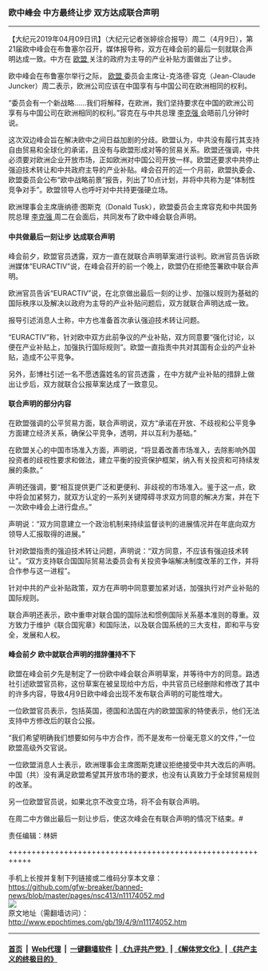 ### 欧中峰会 中方最终让步 双方达成联合声明
------------------------

<p>
 【大纪元2019年04月09日讯】（大纪元记者张婷综合报导）周二（4月9日），第21届欧中峰会在布鲁塞尔召开，媒体报导称，双方在峰会前的最后一刻就联合声明达成一致。中方在
 <a href="http://www.epochtimes.com/gb/tag/%E6%AC%A7%E7%9B%9F.html">
  欧盟
 </a>
 关注的政府为主导的产业补贴方面做出了让步。
</p>
<p>
 欧中峰会在布鲁塞尔举行之际，
 <a href="http://www.epochtimes.com/gb/tag/%E6%AC%A7%E7%9B%9F.html">
  欧盟
 </a>
 委员会主席让-克洛德‧容克（Jean-Claude Juncker）周二表示，欧洲公司应该在中国享有与中国公司在欧洲相同的权利。
</p>
<p>
 “委员会有一个新战略……我们将解释，在欧洲，我们坚持要求在中国的欧洲公司享有与中国公司在欧洲相同的权利。”容克在与中共总理
 <a href="http://www.epochtimes.com/gb/tag/%E6%9D%8E%E5%85%8B%E5%BC%BA.html">
  李克强
 </a>
 会晤前几分钟时说。
</p>
<p>
 这次双边峰会旨在解决欧中之间日益加剧的分歧。欧盟认为，中共没有履行其支持自由贸易和全球化的承诺，且没有与欧盟形成对等的贸易关系。欧盟还强调，中共必须要对欧洲企业开放市场，正如欧洲对中国公司开放一样。欧盟还要求中共停止强迫技术转让和中共政府主导的产业补贴。峰会召开的近一个月前，欧盟执委会、欧盟委员会公布“欧中战略前景”报告，列出了10点计划，并将中共称为是“体制性竞争对手”。欧盟领导人也呼吁对中共持更强硬立场。
</p>
<p>
 欧洲理事会主席唐纳德·图斯克（Donald Tusk），欧盟委员会主席容克和中共国务院总理
 <a href="http://www.epochtimes.com/gb/tag/%E6%9D%8E%E5%85%8B%E5%BC%BA.html">
  李克强
 </a>
 周二在会面后，共同发布了欧中峰会联合声明。
</p>
<h4>
 中共做最后一刻让步 达成联合声明
</h4>
<p>
 峰会前夕，欧盟官员透露，双方一直在就联合声明草案进行谈判。欧洲官员告诉欧洲媒体“EURACTIV”说，在峰会召开的前一个晚上，欧盟仍在拒绝签署欧中联合声明。
</p>
<p>
 欧洲官员告诉“EURACTIV”说，在北京做出最后一刻的让步、加强以规则为基础的国际秩序以及解决以政府为主导的产业补贴问题后，双方就联合声明达成一致。
</p>
<p>
 报导引述消息人士称，中方也准备首次承认强迫技术转让问题。
</p>
<p>
 “EURACTIV”称，针对欧中双方此前争议的产业补贴，双方同意要“强化讨论，以便在产业补贴上，加强执行国际规则”。欧盟一直指责中共对其国有企业的产业补贴，造成不公平竞争。
</p>
<p>
 另外，彭博社引述一名不愿透露姓名的官员透露 ，在中方就产业补贴的措辞上做出让步后，双方就联合公报草案达成了一致意见。
</p>
<h4>
 联合声明的部分内容
</h4>
<p>
 在欧盟强调的公平贸易方面，联合声明说，双方“承诺在开放、不歧视和公平竞争方面建立经济关系，确保公平竞争，透明，并以互利为基础。”
</p>
<p>
 在欧盟关心的中国市场准入方面，声明说，“将显着改善市场准入，去除影响外国投资者的歧视性要求和做法，建立平衡的投资保护框架，纳入有关投资和可持续发展的条款。”
</p>
<p>
 声明还强调，要“相互提供更广泛和更便利、非歧视的市场准入。鉴于这一点，欧中将会加紧努力，就双方认定的一系列关键障碍寻求双方同意的解决方案，并在下一次欧中峰会上进行盘点。”
</p>
<p>
 声明说：“双方同意建立一个政治机制来持续监督谈判的进展情况并在年底向双方领导人汇报取得的进展。”
</p>
<p>
 针对欧盟指责的强迫技术转让问题，声明说：“双方同意，不应该有强迫技术转让”。“双方支持联合国国际贸易法委员会有关投资争端解决制度改革的工作，并将合作参与这一进程”。
</p>
<p>
 针对中共的产业补贴政策，双方在声明中同意要加紧对话，加强执行对产业补贴的国际规则。
</p>
<p>
 联合声明还表示，欧中重申对联合国的国际法和惯例国际关系基本准则的尊重。双方致力于维护《联合国宪章》和国际法，以及联合国系统的三大支柱，即和平与安全，发展和人权。
</p>
<h4>
 峰会前夕 欧中就联合声明的措辞僵持不下
</h4>
<p>
 欧盟在峰会前夕先是制定了一份欧中峰会联合声明草案，并等待中方的同意。路透社引述欧盟官员称，这份草案在被呈现给中方后，中共官员已经删除和修改了其中的许多内容，导致4月9日欧中峰会出现不发布联合声明的可能性增大。
</p>
<p>
 一位欧盟官员表示，包括英国，德国和法国在内的欧盟国家的特使表示，他们无法支持中方修改后的联合公报。
</p>
<p>
 “我们希望明确我们想要如何与中方合作，而不是发布一份毫无意义的文件，”一位欧盟高级外交官说。
</p>
<p>
 一位欧盟消息人士表示，欧洲理事会主席图斯克建议拒绝接受中共大改后的声明。中国（共）没有满足欧盟希望其开放市场的要求，也没有认真致力于全球贸易规则的改革。
</p>
<p>
 另一位欧盟官员说，如果北京不改变立场，将不会有联合声明。
</p>
<p>
 在周二中方做出最后一刻让步后，使这次峰会在有联合声明的情况下结束。#
</p>
<p>
 责任编辑：林妍
</p>

+++++++++++++++++++++++++++++++++++++++++++++++++++++++++++<br/><br/>
手机上长按并复制下列链接或二维码分享本文章：<br/>
https://github.com/gfw-breaker/banned-news/blob/master/pages/nsc413/n11174052.md <br/>
<a href='https://github.com/gfw-breaker/banned-news/blob/master/pages/nsc413/n11174052.md'><img src='https://github.com/gfw-breaker/banned-news/blob/master/pages/nsc413/n11174052.md.png'/></a> <br/>
原文地址（需翻墙访问）：http://www.epochtimes.com/gb/19/4/9/n11174052.htm


------------------------
#### [首页](https://github.com/gfw-breaker/banned-news/blob/master/README.md) &nbsp;|&nbsp; [Web代理](https://github.com/labour-camp/helloworld) &nbsp;|&nbsp; [一键翻墙软件](https://github.com/gfw-breaker/nogfw/blob/master/README.md) &nbsp;| [《九评共产党》](https://github.com/gfw-breaker/9ping.md/blob/master/README.md#九评之一评共产党是什么) | [《解体党文化》](https://github.com/gfw-breaker/jtdwh.md/blob/master/README.md) | [《共产主义的终极目的》](https://github.com/gfw-breaker/gczydzjmd.md/blob/master/README.md)

